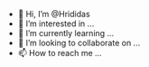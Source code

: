 - 👋 Hi, I’m @Hrididas
- 👀 I’m interested in ...
- 🌱 I’m currently learning ...
- 💞️ I’m looking to collaborate on ...
- 📫 How to reach me ...

<!---
Hrididas/Hrididas is a ✨ special ✨ repository because its `README.md` (this file) appears on your GitHub profile.
You can click the Preview link to take a look at your changes.
--->
